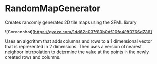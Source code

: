 # RandomMapGenerator
Creates randomly generated 2D tile maps using the SFML library

![Screenshot][https://gyazo.com/1dd62e937f89b0df29fc48ff9766d738]



Uses an algorithm that adds columns and rows to a 1 dimensional vector that is represented in 2 dimensions. 
Then uses a version of nearest neighbor interpolation to determine the value at the points in the newly created rows and columns.
